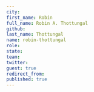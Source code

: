```yaml
---
city: 
first_name: Robin
full_name: Robin A. Thottungal
github: 
last_name: Thottungal
name: robin-thottungal
role: 
state: 
team: 
twitter: 
guest: true
redirect_from: 
published: true
---
```



